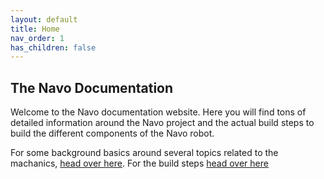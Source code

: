 ```yaml
---
layout: default
title: Home
nav_order: 1
has_children: false
---
```


## The Navo Documentation

Welcome to the Navo documentation website. Here you will find tons of detailed information around the Navo project and the actual build steps to build the different components of the Navo robot.

For some background basics around several topics related to the machanics, <a href="">head over here</a>. For the build steps <a href="">head over here</a>
